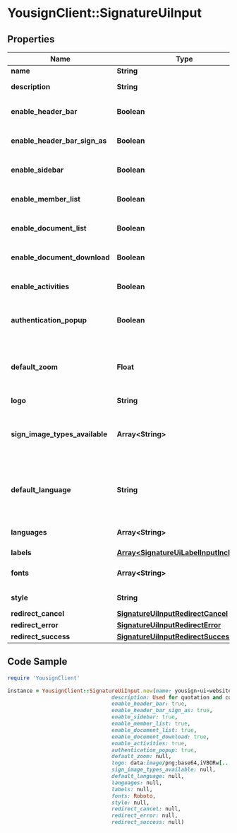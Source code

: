 # YousignClient::SignatureUiInput

## Properties

Name | Type | Description | Notes
------------ | ------------- | ------------- | -------------
**name** | **String** | Signature UI&#39;s name | 
**description** | **String** | Signature UI&#39;s description | [optional] 
**enable_header_bar** | **Boolean** | Toggle header bar of the app view | [optional] [default to true]
**enable_header_bar_sign_as** | **Boolean** | Toggle \&quot;Sign as\&quot; band on the top of the app view | [optional] [default to true]
**enable_sidebar** | **Boolean** | Toggle sidebar of the app view | [optional] [default to true]
**enable_member_list** | **Boolean** | Toggle list of members in the procedure | [optional] [default to true]
**enable_document_list** | **Boolean** | Toggle list of documents in the procedure | [optional] [default to true]
**enable_document_download** | **Boolean** | Toggle downloads buttons for documents | [optional] [default to true]
**enable_activities** | **Boolean** | Toggle activity feed | [optional] [default to true]
**authentication_popup** | **Boolean** | True for use a popup to enter the SMS code, false for use a fullscreen view. | [optional] [default to false]
**default_zoom** | **Float** | Default value for zoom of the PDF viewer. Default value is the adapted to the resolution of your screen. | [optional] 
**logo** | **String** | Base64 of your logo | [optional] 
**sign_image_types_available** | **Array&lt;String&gt;** | Allow sign images types available for signature. The first type of the list will be selected as default for the signer. | [optional] 
**default_language** | **String** | Default selected language of the interface. Must be present in \&quot;languages\&quot; field. | [optional] 
**languages** | **Array&lt;String&gt;** | Array of allowed languages, use country code | [optional] 
**labels** | [**Array&lt;SignatureUiLabelInputIncluded&gt;**](SignatureUiLabelInputIncluded.md) |  | [optional] 
**fonts** | **Array&lt;String&gt;** | List of fonts to load on the view. (Loaded via Google fonts) | [optional] 
**style** | **String** | CSS for customize the view | [optional] 
**redirect_cancel** | [**SignatureUiInputRedirectCancel**](SignatureUiInputRedirectCancel.md) |  | [optional] 
**redirect_error** | [**SignatureUiInputRedirectError**](SignatureUiInputRedirectError.md) |  | [optional] 
**redirect_success** | [**SignatureUiInputRedirectSuccess**](SignatureUiInputRedirectSuccess.md) |  | [optional] 

## Code Sample

```ruby
require 'YousignClient'

instance = YousignClient::SignatureUiInput.new(name: yousign-ui-website-contracts,
                                 description: Used for quotation and contracts with partners on our website.,
                                 enable_header_bar: true,
                                 enable_header_bar_sign_as: true,
                                 enable_sidebar: true,
                                 enable_member_list: true,
                                 enable_document_list: true,
                                 enable_document_download: true,
                                 enable_activities: true,
                                 authentication_popup: true,
                                 default_zoom: null,
                                 logo: data:image/png;base64,iVBORw[...],
                                 sign_image_types_available: null,
                                 default_language: null,
                                 languages: null,
                                 labels: null,
                                 fonts: Roboto,
                                 style: null,
                                 redirect_cancel: null,
                                 redirect_error: null,
                                 redirect_success: null)
```


